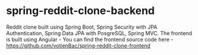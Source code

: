 # spring-reddit-clone-backend
Reddit clone built using Spring Boot, Spring Security with JPA Authentication, Spring Data JPA with PosgreSQL, Spring MVC. The frontend is built using Angular - You can find the frontend source code here -
https://github.com/votienBac/spring-reddit-clone-frontend
